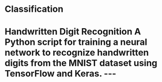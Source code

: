 # Classification
# Handwritten Digit Recognition  A Python script for training a neural network to recognize handwritten digits from the MNIST dataset using TensorFlow and Keras.  --- 
